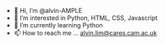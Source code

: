 - 👋 Hi, I’m @alvin-AMPLE
- 👀 I’m interested in Python, HTML, CSS, Javascript
- 🌱 I’m currently learning Python
- 📫 How to reach me ... alvin.lim@cares.cam.ac.uk

<!---
alvin-AMPLE/alvin-AMPLE is a ✨ special ✨ repository because its `README.md` (this file) appears on your GitHub profile.
You can click the Preview link to take a look at your changes.
--->
